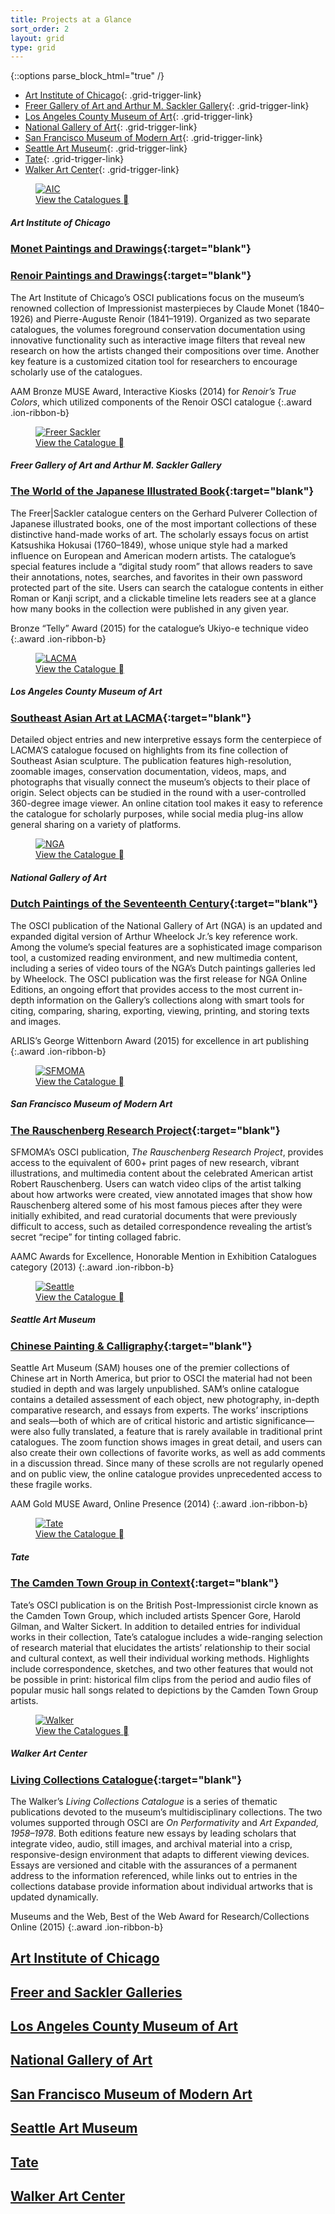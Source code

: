 ```yaml
---
title: Projects at a Glance
sort_order: 2
layout: grid
type: grid
---
```



{::options parse_block_html="true" /}

<div class="grid">

<div class="grid-toc">

- [Art Institute of Chicago](#aic-content){: .grid-trigger-link}
- [Freer Gallery of Art and Arthur&#160;M.&#160;Sackler Gallery](#freersackler-content){: .grid-trigger-link}
- [Los Angeles County Museum of&#160;Art](#lacma-content){: .grid-trigger-link}
- [National Gallery of Art](#nga-content){: .grid-trigger-link}
- [San Francisco Museum of Modern&#160;Art](#sfmoma-content){: .grid-trigger-link}
- [Seattle Art Museum](#seattle-content){: .grid-trigger-link}
- [Tate](#tate-content){: .grid-trigger-link}
- [Walker Art Center](#walker-content){: .grid-trigger-link}

</div>


<div class="grid-content" id="aic-content">

<div class="grid-reset ion-grid"></div>

<figure class="cover-image" markdown="0">
  <a href="http://www.artic.edu/collections/books/online-scholarly-catalogues" target="blank">
  <img alt="AIC" src="/assets/images/projects/aic_th_square.jpg"/></a>
  <figcaption><a href="http://www.artic.edu/collections/books/online-scholarly-catalogues" target="blank">View the Catalogues <span class="icon">&#xf39c;</span></a></figcaption>
</figure>

##### Art Institute of Chicago

### [Monet Paintings and Drawings](https://publications.artic.edu/monet/reader/paintingsanddrawings){:target="blank"}

### [Renoir Paintings and Drawings](https://publications.artic.edu/renoir/reader/paintingsanddrawings){:target="blank"}

The Art Institute of Chicago’s OSCI publications focus on the museum’s renowned collection of Impressionist masterpieces by Claude Monet (1840–1926) and Pierre-Auguste Renoir (1841–1919). Organized as two separate catalogues, the volumes foreground conservation documentation using innovative functionality such as interactive image filters that reveal new research on how the artists changed their compositions over time. Another key feature is a customized citation tool for researchers to encourage scholarly use of the catalogues.

AAM Bronze MUSE Award, Interactive Kiosks (2014) for <em>Renoir’s True Colors</em>, which utilized components of the Renoir OSCI catalogue
{:.award .ion-ribbon-b}

</div>
<div class="grid-content" id="freersackler-content">

<div class="grid-reset ion-grid"></div>

<figure class="cover-image" markdown="0">
  <a href="http://pulverer.si.edu/" target="blank">
  <img alt="Freer Sackler" src="/assets/images/projects/freersackler_th_square.jpg"/></a>
  <figcaption><a href="http://pulverer.si.edu/" target="blank">View the Catalogue <span class="icon">&#xf39c;</span></a></figcaption>
</figure>

##### Freer Gallery of Art and Arthur M. Sackler Gallery

### [The World of the Japanese Illustrated Book](http://pulverer.si.edu/){:target="blank"}

The Freer|Sackler catalogue centers on the Gerhard Pulverer Collection of Japanese illustrated books, one of the most important collections of these distinctive hand-made works of art. The scholarly essays focus on artist Katsushika Hokusai (1760–1849), whose unique style had a marked influence on European and American modern artists. The catalogue’s special features include a “digital study room” that allows readers to save their annotations, notes, searches, and favorites in their own password protected part of the site. Users can search the catalogue contents in either Roman or Kanji script, and a clickable timeline lets readers see at a glance how many books in the collection were published in any given year.

Bronze “Telly” Award (2015) for the catalogue’s Ukiyo-e technique video
{:.award .ion-ribbon-b}

</div>
<div class="grid-content" id="lacma-content">

<div class="grid-reset ion-grid"></div>

<figure class="cover-image" markdown="0">
  <a href="http://seasian.catalog.lacma.org/" target="blank">
  <img alt="LACMA" src="/assets/images/projects/lacma_th_square.jpg"/></a>
  <figcaption><a href="http://seasian.catalog.lacma.org/" target="blank">View the Catalogue <span class="icon">&#xf39c;</span></a></figcaption>
</figure>

##### Los Angeles County Museum&#160;of&#160;Art

### [Southeast Asian Art at LACMA](http://seasian.catalog.lacma.org/){:target="blank"}

Detailed object entries and new interpretive essays form the centerpiece of LACMA’S catalogue focused on highlights from its fine collection of Southeast Asian sculpture. The publication features high-resolution, zoomable images, conservation documentation, videos, maps, and photographs that visually connect the museum’s objects to their place of origin. Select objects can be studied in the round with a user-controlled 360-degree image viewer. An online citation tool makes it easy to reference the catalogue for scholarly purposes, while social media plug-ins allow general sharing on a variety of platforms.

</div>
<div class="grid-content" id="nga-content">

<div class="grid-reset ion-grid"></div>

<figure class="cover-image" markdown="0">
  <a href="http://www.nga.gov/content/ngaweb/research/online-editions/17th-century-dutch-paintings.html/" target="blank">
  <img alt="NGA" src="/assets/images/projects/nga_th_square.jpg"/></a>
  <figcaption><a href="http://www.nga.gov/content/ngaweb/research/online-editions/17th-century-dutch-paintings.html/" target="blank">View the Catalogue <span class="icon">&#xf39c;</span></a></figcaption>
</figure>

##### National Gallery of Art

### [Dutch Paintings of the Seventeenth Century](http://www.nga.gov/content/ngaweb/research/online-editions/17th-century-dutch-paintings.html/){:target="blank"}

The OSCI publication of the National Gallery of Art (NGA) is an updated and expanded digital version of Arthur Wheelock Jr.’s key reference work. Among the volume’s special features are a sophisticated image comparison tool, a customized reading environment, and new multimedia content, including a series of video tours of the NGA’s Dutch paintings galleries led by Wheelock. The OSCI publication was the first release for NGA Online Editions, an ongoing effort that provides access to the most current in-depth information on the Gallery’s collections along with smart tools for citing, comparing, sharing, exporting, viewing, printing, and storing texts and images.

ARLIS’s George Wittenborn Award (2015) for excellence in art publishing
{:.award .ion-ribbon-b}

</div>
<div class="grid-content" id="sfmoma-content">

<div class="grid-reset ion-grid"></div>

<figure class="cover-image" markdown="0">
  <a href="http://www.sfmoma.org/explore/collection/project/rauschenberg_research_project" target="blank">
  <img alt="SFMOMA" src="/assets/images/projects/sfmoma_th_square.jpg"/></a>
  <figcaption><a href="http://www.sfmoma.org/explore/collection/project/rauschenberg_research_project" target="blank">View the Catalogue <span class="icon">&#xf39c;</span></a></figcaption>
</figure>

##### San Francisco Museum of Modern&#160;Art

### [The Rauschenberg Research Project](http://www.sfmoma.org/explore/collection/project/rauschenberg_research_project){:target="blank"}

SFMOMA’s OSCI publication, *The Rauschenberg Research Project*, provides access to the equivalent of 600+ print pages of new research, vibrant illustrations, and multimedia content about the celebrated American artist Robert Rauschenberg. Users can watch video clips of the artist talking about how artworks were created, view annotated images that show how Rauschenberg altered some of his most famous pieces after they were initially exhibited, and read curatorial documents that were previously difficult to access, such as detailed correspondence revealing the artist’s secret “recipe” for tinting collaged fabric.

AAMC Awards for Excellence, Honorable Mention in Exhibition Catalogues category (2013)
{:.award .ion-ribbon-b}

</div>
<div class="grid-content" id="seattle-content">

<div class="grid-reset ion-grid"></div>

<figure class="cover-image" markdown="0">
  <a href="http://chinesepainting.seattleartmuseum.org/OSCI/" target="blank">
  <img alt="Seattle" src="/assets/images/projects/seattle_th_square.jpg"/></a>
  <figcaption><a href="http://chinesepainting.seattleartmuseum.org/OSCI/" target="blank">View the Catalogue <span class="icon">&#xf39c;</span></a></figcaption>
</figure>

##### Seattle Art Museum

### [Chinese Painting & Calligraphy](http://chinesepainting.seattleartmuseum.org/OSCI/){:target="blank"}

Seattle Art Museum (SAM) houses one of the premier collections of Chinese art in North America, but prior to OSCI the material had not been studied in depth and was largely unpublished. SAM’s online catalogue contains a detailed assessment of each object, new photography, in-depth comparative research, and essays from experts. The works’ inscriptions and seals—both of which are of critical historic and artistic significance—were also fully translated, a feature that is rarely available in traditional print catalogues. The zoom function shows images in great detail, and users can also create their own collections of favorite works, as well as add comments in a discussion thread. Since many of these scrolls are not regularly opened and on public view, the online catalogue provides unprecedented access to these fragile works.

AAM Gold MUSE Award, Online Presence (2014)
{:.award .ion-ribbon-b}

</div>
<div class="grid-content" id="tate-content">

<div class="grid-reset ion-grid"></div>

<figure class="cover-image" markdown="0">
  <a href="http://www.tate.org.uk/art/research-publications/camden-town-group" target="blank">
  <img alt="Tate" src="/assets/images/projects/tate_th_square.jpg"/></a>
  <figcaption><a href="http://www.tate.org.uk/art/research-publications/camden-town-group" target="blank">View the Catalogue <span class="icon">&#xf39c;</span></a></figcaption>
</figure>

##### Tate

### [The Camden Town Group in Context](http://www.tate.org.uk/art/research-publications/camden-town-group){:target="blank"}

Tate’s OSCI publication is on the British Post-Impressionist circle known as the Camden Town Group, which included artists Spencer Gore, Harold Gilman, and Walter Sickert. In addition to detailed entries for individual works in their collection, Tate’s catalogue includes a wide-ranging selection of research material that elucidates the artists’ relationship to their social and cultural context, as well their individual working methods. Highlights include correspondence, sketches, and two other features that would not be possible in print: historical film clips from the period and audio files of popular music hall songs related to depictions by the Camden Town Group artists.

</div>
<div class="grid-content" id="walker-content">

<div class="grid-reset ion-grid"></div>

<figure class="cover-image" markdown="0">
  <a href="http://www.walkerart.org/collections/publications" target="blank">
  <img alt="Walker" src="/assets/images/projects/walker_th_square.jpg"/></a>
  <figcaption><a href="http://www.walkerart.org/collections/publications" target="blank">View the Catalogues <span class="icon">&#xf39c;</span></a></figcaption>
</figure>

##### Walker Art Center

### [Living Collections Catalogue](http://www.walkerart.org/collections/publications){:target="blank"}

The Walker’s *Living Collections Catalogue* is a series of thematic publications devoted to the museum’s multidisciplinary collections. The two volumes supported through OSCI are *On Performativity* and *Art Expanded, 1958–1978*. Both editions feature new essays by leading scholars that integrate video, audio, still images, and archival material into a crisp, responsive-design environment that adapts to different viewing devices. Essays are versioned and citable with the assurances of a permanent address to the information referenced, while links out to entries in the collections database provide information about individual artworks that is updated dynamically.

Museums and the Web, Best of the Web Award for Research/Collections Online (2015)
{:.award .ion-ribbon-b}

</div>
</div>

<div class="grid-nav-images" markdown="0">

  <a href="#aic" id="trigger-aic" class="grid-trigger image-trigger" style="background-image: url('../assets/images/projects/aic_visual.jpg')">
    <div class="grid-overlay"></div>
    <h2>Art Institute of Chicago</h2>
  </a>
  <a href="#freersackler" id="trigger-freersackler" class="grid-trigger image-trigger" style="background-image: url('../assets/images/projects/freersackler_visual.jpg')">
    <div class="grid-overlay"></div>
    <h2>Freer and Sackler Galleries</h2>
  </a>
  <a href="#lacma" id="trigger-lacma" class="grid-trigger image-trigger" style="background-image: url('../assets/images/projects/lacma_visual.jpg')">
    <div class="grid-overlay"></div>
    <h2>Los Angeles County Museum of Art</h2>
  </a>
  <a href="#nga" id="trigger-nga" class="grid-trigger image-trigger" style="background-image: url('../assets/images/projects/nga_visual.jpg')">
    <div class="grid-overlay"></div>
    <h2>National Gallery of Art</h2>
  </a>
  <a href="#sfmoma" id="trigger-sfmoma" class="grid-trigger image-trigger" style="background-image: url('../assets/images/projects/sfmoma_visual.jpg')">
    <div class="grid-overlay"></div>
    <h2>San Francisco Museum of Modern Art</h2>
  </a>
  <a href="#seattle" id="trigger-seattle" class="grid-trigger image-trigger" style="background-image: url('../assets/images/projects/seattle_visual.jpg')">
    <div class="grid-overlay"></div>
    <h2>Seattle Art Museum</h2>
  </a>
  <a href="#tate" id="trigger-tate" class="grid-trigger image-trigger" style="background-image: url('../assets/images/projects/tate_visual.jpg')">
    <div class="grid-overlay"></div>
    <h2>Tate</h2>
  </a>
  <a href="#walker" id="trigger-walker" class="grid-trigger image-trigger" style="background-image: url('../assets/images/projects/walker_visual.jpg')">
    <div class="grid-overlay"></div>
    <h2>Walker Art Center</h2>
  </a>
</div>
